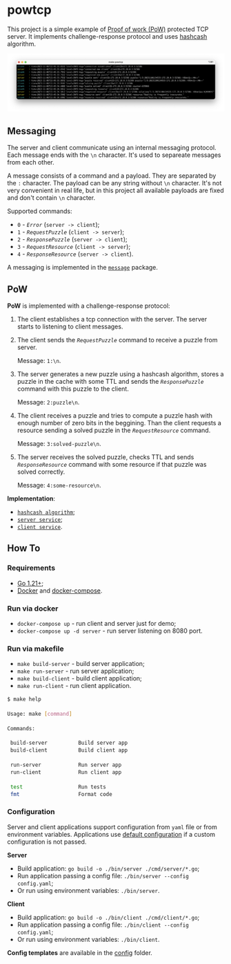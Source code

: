# powtcp

This project is a simple example of [Proof of work (PoW)](https://en.wikipedia.org/wiki/Proof_of_work) protected TCP server. It implements challenge-response protocol and uses [hashcash](https://en.wikipedia.org/wiki/Hashcash) algorithm.

<p align="center"> 
  <img src="assets/demo.png">
</p>

## Messaging

The server and client communicate using an internal messaging protocol. Each message ends with the `\n` character. It's used to separeate messages from each other.

A message consists of a command and a payload. They are separated by the `:` character. The payload can be any string without `\n` character. It's not very convenient in real life, but in this project all available payloads are fixed and don't contain `\n` character.

Supported commands:
* `0` - *`Error`* (`server -> client`);
* `1` - *`RequestPuzzle`* (`client -> server`);
* `2` - *`ResponsePuzzle`* (`server -> client`);
* `3` - *`RequestResource`* (`client -> server`);
* `4` - *`ResponseResource`* (`server -> client`).

A messaging is implemented in the [`message`](./internal/pkg/lib/message/message.go) package.

## PoW

**PoW** is implemented with a challenge-response protocol:

1. The client establishes a tcp connection with the server. The server starts to listening to client messages.
2. The client sends the *`RequestPuzzle`* command to receive a puzzle from server. 
   
   Message: `1:\n`.
3. The server generates a new puzzle using a hashcash algorithm, stores a puzzle in the cache with some TTL and sends the *`ResponsePuzzle`* command with this puzzle to the client. 
   
   Message: `2:puzzle\n`.
4. The client receives a puzzle and tries to compute a puzzle hash with enough number of zero bits in the beggining. Than the client requests a resource sending a solved puzzle in the *`RequestResource`* command. 
   
   Message: `3:solved-puzzle\n`.
5. The server receives the solved puzzle, checks TTL and sends *`ResponseResource`* command with some resource if that puzzle was solved correctly. 
   
   Message: `4:some-resource\n`.
   
**Implementation**:

* [`hashcash algorithm`](./internal/pkg/lib/hashcash/hashcash.go);
* [`server service`](./internal/pkg/service/service_server.go);
* [`client service`](./internal/pkg/service/service_client.go).

## How To

### Requirements

* [Go 1.21+](https://go.dev/doc/install);
* [Docker](https://docs.docker.com/engine/install/) and [docker-compose](https://docs.docker.com/compose/install/).

### Run via docker

* `docker-compose up` - run client and server just for demo;
* `docker-compose up -d server` - run server listening on 8080 port.

### Run via makefile

* `make build-server` - build server application;
* `make run-server` - run server application;
* `make build-client` - build client application;
* `make run-client` - run client application.

```bash
$ make help

Usage: make [command]

Commands:

 build-server          Build server app
 build-client          Build client app

 run-server            Run server app
 run-client            Run client app

 test                  Run tests
 fmt                   Format code
```

### Configuration

Server and client applications support configuration from `yaml` file or from environment variables. Applications use [default configuration](./internal/pkg/lib/config/config.go) if a custom configuration is not passed.

**Server**

* Build application: `go build -o ./bin/server ./cmd/server/*.go`;
* Run application passing a config file: `./bin/server --config config.yaml`;
* Or run using environment variables: `./bin/server`.

**Client**

* Build application: `go build -o ./bin/client ./cmd/client/*.go`;
* Run application passing a config file: `./bin/client --config config.yaml`;
* Or run using environment variables: `./bin/client`.

**Config templates** are available in the [config](./config/) folder.